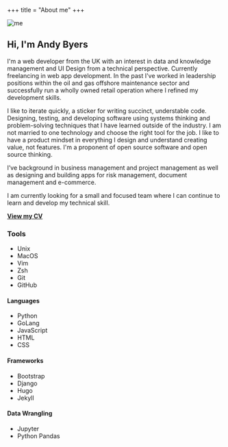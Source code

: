 +++
title = "About me"
+++

![me](/img/AndyByers1.png)

## Hi, I'm Andy Byers

I'm a web developer from the UK with an interest in data and knowledge
management and UI Design from a technical perspective. Currently freelancing in
web app development. In the past I've worked in leadership positions within the
oil and gas offshore maintenance sector and successfully run a wholly owned
retail operation where I refined my development skills.

I like to iterate quickly, a sticker for writing succinct, understable code.
Designing, testing, and developing software using systems thinking and
problem-solving techniques that I have learned outside of the industry. I am not
married to one technology and choose the right tool for the job. I like to have
a product mindset in everything I design and understand creating value, not
features. I'm a proponent of open source software and open source thinking.

I’ve background in business management and project management as well as
designing and building apps for risk management, document management and
e-commerce.

I am currently looking for a small and focused team where I can continue to
learn and develop my technical skill.

**[View my CV](resume/abresume)**

### Tools

- Unix
- MacOS
- Vim
- Zsh
- Git
- GitHub

#### Languages

- Python
- GoLang
- JavaScript
- HTML
- CSS

#### Frameworks

- Bootstrap
- Django
- Hugo
- Jekyll

#### Data Wrangling

- Jupyter
- Python Pandas
